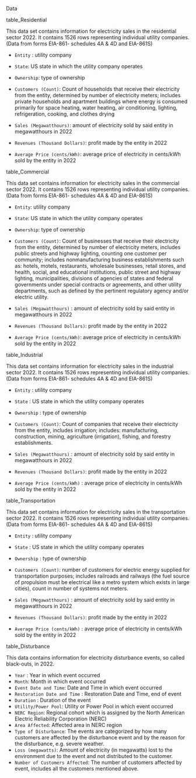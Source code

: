 Data

table_Residential

This data set contains information for electricity sales in the residential sector 2022. It contains 1526 rows representing individual utility companies. (Data from forms EIA-861- schedules 4A & 4D and EIA-861S)
- `Entity` : utility company

- `State`: US state in which the utility company operates
- `Ownership`: type of ownership
- `Customers (Count)`: Count of households that receive their electricity from the entity, determined by number of electricity meters; includes private households and apartment buildings where energy is consumed primarily for space heating, water heating, air conditioning, lighting, refrigeration, cooking, and clothes drying
- `Sales (Megawatthours)`: amount of electricity sold by said entity in megawatthours in 2022
- `Revenues (Thousand Dollars)`: profit made by the entity in 2022
- `Average Price (cents/kWh)`: average price of electricity in cents/kWh sold by the entity in 2022


table_Commercial

This data set contains information for electricity sales in the commercial sector 2022. It contains 1526 rows representing individual utility companies. (Data from forms EIA-861- schedules 4A & 4D and EIA-861S)
- `Entity`: utility company

- `State`: US state in which the utility company operates
- `Ownership`: type of ownership
- `Customers (Count)`: Count of businesses that receive their electricity from the entity, determined by number of electricity meters, includes public streets and highway lighting, counting one customer per community; includes nonmanufacturing business establishments such as: hotels, motels, restaurants, wholesale businesses, retail stores, and health, social, and educational institutions, public street and highway lighting, municipalities, divisions of agencies of states and federal governments under special contracts or agreements, and other utility departments, such as defined by the pertinent regulatory agency and/or electric utility. 
- `Sales (Megawatthours)` : amount of electricity sold by said entity in megawatthours in 2022
- `Revenues (Thousand Dollars)`: profit made by the entity in 2022
- `Average Price (cents/kWh)`: average price of electricity in cents/kWh sold by the entity in 2022


table_Industrial

This data set contains information for electricity sales in the industrial sector 2022. It contains 1526 rows representing individual utility companies. (Data from forms EIA-861- schedules 4A & 4D and EIA-861S)
- `Entity` : utility company

- `State` : US state in which the utility company operates
- `Ownership` : type of ownership
- `Customers (Count)`: Count of companies that receive their electricity from the entity, includes irrigation; includes: manufacturing, construction, mining, agriculture (irrigation), fishing, and forestry establishments. 
- `Sales (Megawatthours)` : amount of electricity sold by said entity in megawatthours in 2022
- `Revenues (Thousand Dollars)`: profit made by the entity in 2022
- `Average Price (cents/kWh)` : average price of electricity in cents/kWh sold by the entity in 2022


table_Transportation

This data set contains information for electricity sales in the transportation sector 2022. It contains 1526 rows representing individual utility companies. (Data from forms EIA-861- schedules 4A & 4D and EIA-861S)
- `Entity` : utility company

- `State` : US state in which the utility company operates
- `Ownership` : type of ownership
- `Customers (Count)`: number of customers for electric energy supplied for transportation purposes; includes railroads and railways (the fuel source of propulsion must be electrical like a metro system which exists in large cities), count in number of systems not meters.  
- `Sales (Megawatthours)` : amount of electricity sold by said entity in megawatthours in 2022
- `Revenues (Thousand Dollars)`: profit made by the entity in 2022
- `Average Price (cents/kWh)` : average price of electricity in cents/kWh sold by the entity in 2022

table_Disturbance

This data contains information for electricity disturbance events, so called black-outs, in 2022.

- `Year` : Year in which event occurred
- `Month`: Month in which event occurred
- `Event Date and Time`: Date and Time in which event occurred
- `Restoration Date and Time` : Restoration Date and Time, end of event
- `Duration` : Duration of the event
- `Utility/Power Pool`: Utility or Power Pool in which event occurred
- `NERC Region`: Regional cohort which is assigned by the North American Electric Reliability Corporation (NERC)
- `Area Affected`: Affected area in NERC region
- `Type of Disturbance`: The events are categorized by how many customers are affected by the disturbance event and by the reason for the disturbance, e.g. severe weather. 
- `Loss (megawatts)`: Amount of electricity (in megawatts) lost to the environment due to the event and not distributed to the customer. 
- `Number of Customers Affected`: The number of customers affected by event, includes all the customers mentioned above.

